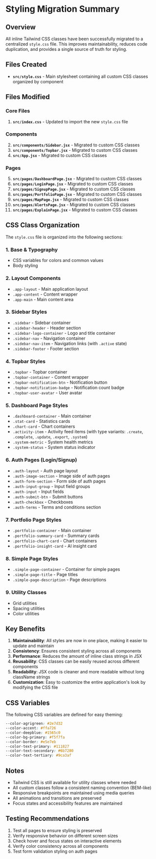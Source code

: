 # Styling Migration Summary

## Overview
All inline Tailwind CSS classes have been successfully migrated to a centralized `style.css` file. This improves maintainability, reduces code duplication, and provides a single source of truth for styling.

## Files Created
- **`src/style.css`** - Main stylesheet containing all custom CSS classes organized by component

## Files Modified

### Core Files
1. **`src/index.css`** - Updated to import the new `style.css` file

### Components
2. **`src/components/Sidebar.jsx`** - Migrated to custom CSS classes
3. **`src/components/Topbar.jsx`** - Migrated to custom CSS classes
4. **`src/App.jsx`** - Migrated to custom CSS classes

### Pages
5. **`src/pages/DashboardPage.jsx`** - Migrated to custom CSS classes
6. **`src/pages/LoginPage.jsx`** - Migrated to custom CSS classes
7. **`src/pages/SignupPage.jsx`** - Migrated to custom CSS classes
8. **`src/pages/PortfolioPage.jsx`** - Migrated to custom CSS classes
9. **`src/pages/MapPage.jsx`** - Migrated to custom CSS classes
10. **`src/pages/AlertsPage.jsx`** - Migrated to custom CSS classes
11. **`src/pages/ExplainPage.jsx`** - Migrated to custom CSS classes

## CSS Class Organization

The `style.css` file is organized into the following sections:

### 1. Base & Typography
- CSS variables for colors and common values
- Body styling

### 2. Layout Components
- `.app-layout` - Main application layout
- `.app-content` - Content wrapper
- `.app-main` - Main content area

### 3. Sidebar Styles
- `.sidebar` - Sidebar container
- `.sidebar-header` - Header section
- `.sidebar-logo-container` - Logo and title container
- `.sidebar-nav` - Navigation container
- `.sidebar-nav-item` - Navigation links (with `.active` state)
- `.sidebar-footer` - Footer section

### 4. Topbar Styles
- `.topbar` - Topbar container
- `.topbar-container` - Content wrapper
- `.topbar-notification-btn` - Notification button
- `.topbar-notification-badge` - Notification count badge
- `.topbar-user-avatar` - User avatar

### 5. Dashboard Page Styles
- `.dashboard-container` - Main container
- `.stat-card` - Statistics cards
- `.chart-card` - Chart containers
- `.activity-item` - Activity feed items (with type variants: `.create`, `.complete`, `.update`, `.export`, `.system`)
- `.system-metric` - System health metrics
- `.system-status` - System status indicator

### 6. Auth Pages (Login/Signup)
- `.auth-layout` - Auth page layout
- `.auth-image-section` - Image side of auth pages
- `.auth-form-section` - Form side of auth pages
- `.auth-input-group` - Input field groups
- `.auth-input` - Input fields
- `.auth-submit-btn` - Submit buttons
- `.auth-checkbox` - Checkboxes
- `.auth-terms` - Terms and conditions section

### 7. Portfolio Page Styles
- `.portfolio-container` - Main container
- `.portfolio-summary-card` - Summary cards
- `.portfolio-chart-card` - Chart containers
- `.portfolio-insight-card` - AI insight card

### 8. Simple Page Styles
- `.simple-page-container` - Container for simple pages
- `.simple-page-title` - Page titles
- `.simple-page-description` - Page descriptions

### 9. Utility Classes
- Grid utilities
- Spacing utilities
- Color utilities

## Key Benefits

1. **Maintainability**: All styles are now in one place, making it easier to update and maintain
2. **Consistency**: Ensures consistent styling across all components
3. **Performance**: Reduces the amount of inline class strings in JSX
4. **Reusability**: CSS classes can be easily reused across different components
5. **Readability**: JSX code is cleaner and more readable without long className strings
6. **Customization**: Easy to customize the entire application's look by modifying the CSS file

## CSS Variables

The following CSS variables are defined for easy theming:

```css
--color-agrigreen: #2e7d32
--color-accent: #ffa726
--color-deepblue: #1565c0
--color-bg-primary: #f5f7fa
--color-border: #e5e7eb
--color-text-primary: #111827
--color-text-secondary: #6b7280
--color-text-tertiary: #9ca3af
```

## Notes

- Tailwind CSS is still available for utility classes where needed
- All custom classes follow a consistent naming convention (BEM-like)
- Responsive breakpoints are maintained using media queries
- All animations and transitions are preserved
- Focus states and accessibility features are maintained

## Testing Recommendations

1. Test all pages to ensure styling is preserved
2. Verify responsive behavior on different screen sizes
3. Check hover and focus states on interactive elements
4. Verify color consistency across all components
5. Test form validation styling on auth pages
